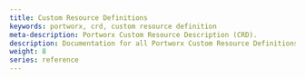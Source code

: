 ```yaml
---
title: Custom Resource Definitions
keywords: portworx, crd, custom resource definition
meta-description: Portworx Custom Resource Description (CRD).
description: Documentation for all Portworx Custom Resource Definitions (CRDs)
weight: 8
series: reference
---
```

